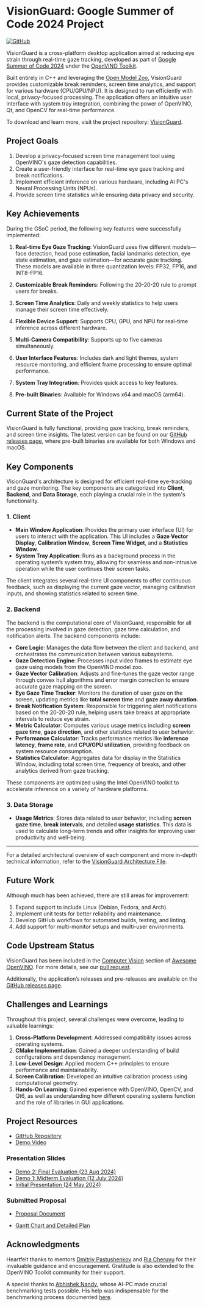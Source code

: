 # VisionGuard: Google Summer of Code 2024 Project

[![GitHub](https://img.shields.io/badge/GitHub-100000?style=flat&logo=github&logoColor=white)](https://github.com/inbasperu/VisionGuard)

VisionGuard is a cross-platform desktop application aimed at reducing eye strain through real-time gaze tracking, developed as part of [Google Summer of Code 2024](https://summerofcode.withgoogle.com/programs/2024) under the [OpenVINO Toolkit](https://github.com/openvinotoolkit).

Built entirely in C++ and leveraging the [Open Model Zoo](https://github.com/openvinotoolkit/open_model_zoo), VisionGuard provides customizable break reminders, screen time analytics, and support for various hardware (CPU/GPU/NPU). It is designed to run efficiently with local, privacy-focused processing. The application offers an intuitive user interface with system tray integration, combining the power of OpenVINO, Qt, and OpenCV for real-time performance.

To download and learn more, visit the project repository: [VisionGuard](https://github.com/inbasperu/VisionGuard).

## Project Goals

1. Develop a privacy-focused screen time management tool using OpenVINO's gaze detection capabilities.
2. Create a user-friendly interface for real-time eye gaze tracking and break notifications.
3. Implement efficient inference on various hardware, including AI PC's Neural Processing Units (NPUs).
4. Provide screen time statistics while ensuring data privacy and security.

## Key Achievements

During the GSoC period, the following key features were successfully implemented:

1. **Real-time Eye Gaze Tracking**: VisionGuard uses five different models—face detection, head pose estimation, facial landmarks detection, eye state estimation, and gaze estimation—for accurate gaze tracking. These models are available in three quantization levels: FP32, FP16, and INT8-FP16.

2. **Customizable Break Reminders**: Following the 20-20-20 rule to prompt users for breaks.

3. **Screen Time Analytics**: Daily and weekly statistics to help users manage their screen time effectively.

4. **Flexible Device Support**: Supports CPU, GPU, and NPU for real-time inference across different hardware.

5. **Multi-Camera Compatibility**: Supports up to five cameras simultaneously.

6. **User Interface Features**: Includes dark and light themes, system resource monitoring, and efficient frame processing to ensure optimal performance.

7. **System Tray Integration**: Provides quick access to key features.

8. **Pre-built Binaries**: Available for Windows x64 and macOS (arm64).

## Current State of the Project

VisionGuard is fully functional, providing gaze tracking, break reminders, and screen time insights. The latest version can be found on our [GitHub releases page](https://github.com/inbasperu/VisionGuard/releases), where pre-built binaries are available for both Windows and macOS.

## Key Components

VisionGuard's architecture is designed for efficient real-time eye-tracking and gaze monitoring. The key components are categorized into **Client**, **Backend**, and **Data Storage**, each playing a crucial role in the system's functionality.

### 1. Client

- **Main Window Application**: Provides the primary user interface (UI) for users to interact with the application. This UI includes a **Gaze Vector Display**, **Calibration Window**, **Screen Time Widget**, and a **Statistics Window**.
- **System Tray Application**: Runs as a background process in the operating system’s system tray, allowing for seamless and non-intrusive operation while the user continues their screen tasks.

The client integrates several real-time UI components to offer continuous feedback, such as displaying the current gaze vector, managing calibration inputs, and showing statistics related to screen time.

### 2. Backend

The backend is the computational core of VisionGuard, responsible for all the processing involved in gaze detection, gaze time calculation, and notification alerts. The backend components include:

- **Core Logic**: Manages the data flow between the client and backend, and orchestrates the communication between various subsystems.
- **Gaze Detection Engine**: Processes input video frames to estimate eye gaze using models from the OpenVINO model zoo.
- **Gaze Vector Calibration**: Adjusts and fine-tunes the gaze vector range through convex hull algorithms and error margin correction to ensure accurate gaze mapping on the screen.
- **Eye Gaze Time Tracker**: Monitors the duration of user gaze on the screen, updating metrics like **total screen time** and **gaze away duration**.
- **Break Notification System**: Responsible for triggering alert notifications based on the 20-20-20 rule, helping users take breaks at appropriate intervals to reduce eye strain.
- **Metric Calculator**: Computes various usage metrics including **screen gaze time**, **gaze direction**, and other statistics related to user behavior.
- **Performance Calculator**: Tracks performance metrics like **inference latency**, **frame rate**, and **CPU/GPU utilization**, providing feedback on system resource consumption.
- **Statistics Calculator**: Aggregates data for display in the Statistics Window, including total screen time, frequency of breaks, and other analytics derived from gaze tracking.

These components are optimized using the Intel OpenVINO toolkit to accelerate inference on a variety of hardware platforms.

### 3. Data Storage

- **Usage Metrics**: Stores data related to user behavior, including **screen gaze time**, **break intervals**, and detailed **usage statistics**. This data is used to calculate long-term trends and offer insights for improving user productivity and well-being.

---

For a detailed architectural overview of each component and more in-depth technical information, refer to the [VisionGuard Architecture File](ARCHITECTURE.md).

## Future Work

Although much has been achieved, there are still areas for improvement:

1. Expand support to include Linux (Debian, Fedora, and Arch).
2. Implement unit tests for better reliability and maintenance.
3. Develop GitHub workflows for automated builds, testing, and linting.
4. Add support for multi-monitor setups and multi-user environments.

## Code Upstream Status

VisionGuard has been included in the [Computer Vision](https://github.com/openvinotoolkit/open_model_zoo) section of [Awesome OpenVINO](https://github.com/openvinotoolkit/awesome-openvino). For more details, see our [pull request](https://github.com/openvinotoolkit/awesome-openvino/pull/23).

Additionally, the application’s releases and pre-releases are available on the [GitHub releases page](https://github.com/inbasperu/VisionGuard/releases).

## Challenges and Learnings

Throughout this project, several challenges were overcome, leading to valuable learnings:

1. **Cross-Platform Development**: Addressed compatibility issues across operating systems.
2. **CMake Implementation**: Gained a deeper understanding of build configurations and dependency management.
3. **Low-Level Design**: Applied modern C++ principles to ensure performance and maintainability.
4. **Screen Calibration**: Developed an intuitive calibration process using computational geometry.
5. **Hands-On Learning**: Gained experience with OpenVINO, OpenCV, and Qt6, as well as understanding how different operating systems function and the role of libraries in GUI applications.

## Project Resources

- [GitHub Repository](https://github.com/inbasperu/VisionGuard/tree/main)
- [Demo Video](https://drive.google.com/file/d/1BQvB53rj8PuewHOuJtZKygDKW3mm-Hcr/view?usp=sharing)

### Presentation Slides

- [Demo 2: Final Evaluation (23 Aug 2024)](https://docs.google.com/presentation/d/1hep7HIdMWntDBDMxAbn5csEWBKlcDmHSBTJDUiGLRKM/edit?usp=sharing)
- [Demo 1: Midterm Evaluation (12 July 2024)](https://docs.google.com/presentation/d/1R3WkxIgNpJlb9n-94gUwp73liy82-74WYVHmW8Y8cqg/edit?usp=sharing)
- [Initial Presentation (24 May 2024)](https://docs.google.com/presentation/d/15u_2WrPaPXJ6oqB-wJcef3S57LvqdKizgIaRHG8vmPs/edit?usp=share_link)

### Submitted Proposal

- [Proposal Document](https://docs.google.com/document/d/1F15tOu4DOktz0_ZpZnye3QpyYvtAEpevkHoD7FNx3Ns/edit?usp=sharing)

- [Gantt Chart and Detailed Plan](https://docs.google.com/spreadsheets/d/1CfnZK7eUM7_uEG4tkpvwrrlmc7pPPsqp847bD5i0BZQ/edit?usp=sharing)

## Acknowledgments

Heartfelt thanks to mentors [Dmitriy Pastushenkov](https://github.com/DimaPastushenkov) and [Ria Cheruvu](https://github.com/riacheruvu) for their invaluable guidance and encouragement. Gratitude is also extended to the OpenVINO Toolkit community for their support.

A special thanks to [Abhishek Nandy](https://www.linkedin.com/in/abhishek-nandy), whose AI-PC made crucial benchmarking tests possible. His help was indispensable for the benchmarking process documented [here](https://github.com/inbasperu/VisionGuard/blob/main/docs/BENCHMARKING.md).
